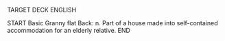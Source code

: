 TARGET DECK
ENGLISH

START
Basic
Granny flat
Back: n. Part of a house made into self-contained accommodation for an elderly relative.
END

